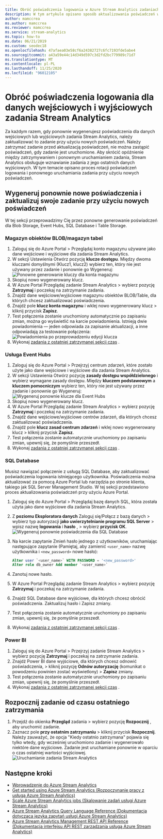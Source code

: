 ```yaml
---
title: Obróć poświadczenia logowania w Azure Stream Analytics zadaniach
description: W tym artykule opisano sposób aktualizowania poświadczeń wejść i ujścia danych wyjściowych w zadaniach Azure Stream Analytics.
author: mamccrea
ms.author: mamccrea
ms.reviewer: mamccrea
ms.service: stream-analytics
ms.topic: how-to
ms.date: 06/21/2019
ms.custom: seodec18
ms.openlocfilehash: 47afaea03e58cf6a24382727c6fc7193fde5abe4
ms.sourcegitcommit: a43a59e44c14d349d597c3d2fd2bc779989c71d7
ms.translationtype: MT
ms.contentlocale: pl-PL
ms.lasthandoff: 11/25/2020
ms.locfileid: "96012105"
---
```

# <a name="rotate-login-credentials-for-inputs-and-outputs-of-a-stream-analytics-job"></a>Obróć poświadczenia logowania dla danych wejściowych i wyjściowych zadania Stream Analytics

Za każdym razem, gdy ponownie wygenerujesz poświadczenia dla danych wejściowych lub wyjściowych zadania Stream Analytics, należy zaktualizować to zadanie przy użyciu nowych poświadczeń. Należy zatrzymać zadanie przed aktualizacją poświadczeń, nie można zastąpić poświadczeń, gdy zadanie jest uruchomione. Aby skrócić opóźnienie między zatrzymywaniem i ponownym uruchamianiem zadania, Stream Analytics obsługuje wznawianie zadania z jego ostatnich danych wyjściowych. W tym temacie opisano proces rotacji poświadczeń logowania i ponownego uruchamiania zadania przy użyciu nowych poświadczeń.

## <a name="regenerate-new-credentials-and-update-your-job-with-the-new-credentials"></a>Wygeneruj ponownie nowe poświadczenia i zaktualizuj swoje zadanie przy użyciu nowych poświadczeń 

W tej sekcji przeprowadzimy Cię przez ponowne generowanie poświadczeń dla Blob Storage, Event Hubs, SQL Database i Table Storage. 

### <a name="blob-storagetable-storage"></a>Magazyn obiektów BLOB/magazyn tabel
1. Zaloguj się do Azure Portal > Przeglądaj konto magazynu używane jako dane wejściowe i wyjściowe dla zadania Stream Analytics.    
2. W sekcji Ustawienia Otwórz pozycję **klucze dostępu**. Między dwoma kluczami domyślnymi (Klucz1, klucz2) wybierz ten, który nie jest używany przez zadanie i ponownie go Wygeneruj:  
   ![Ponowne generowanie kluczy dla konta magazynu](media/stream-analytics-login-credentials-inputs-outputs/regenerate-storage-keys.png)
3. Skopiuj nowo wygenerowany klucz.    
4. W Azure Portal Przeglądaj zadanie Stream Analytics > wybierz pozycję **Zatrzymaj** i poczekaj na zatrzymanie zadania.    
5. Znajdź dane wejściowe/wyjściowe magazynu obiektów BLOB/Table, dla których chcesz zaktualizować poświadczenia.    
6. Znajdź pole **klucz konta magazynu** i wklej nowo wygenerowany klucz > kliknij przycisk **Zapisz**.    
7. Test połączenia zostanie uruchomiony automatycznie po zapisaniu zmian, można go wyświetlić na karcie powiadomienia. Istnieją dwie powiadomienia — jeden odpowiada za zapisanie aktualizacji, a inne odpowiadają za testowanie połączenia:  
   ![Powiadomienia po przeprowadzeniu edycji klucza](media/stream-analytics-login-credentials-inputs-outputs/edited-key-notifications.png)
8. Wykonaj [zadania z ostatniej zatrzymanej sekcji czas](#start-your-job-from-the-last-stopped-time) .

### <a name="event-hubs"></a>Usługa Event Hubs

1. Zaloguj się do Azure Portal > Przejrzyj centrum zdarzeń, które zostało użyte jako dane wejściowe i wyjściowe dla zadania Stream Analytics.    
2. W sekcji Ustawienia Otwórz pozycję **zasady dostępu współdzielonego** i wybierz wymagane zasady dostępu. Między **kluczem podstawowym** a **kluczem pomocniczym** wybierz ten, który nie jest używany przez zadanie i ponownie go Wygeneruj:  
   ![Wygeneruj ponownie klucze dla Event Hubs](media/stream-analytics-login-credentials-inputs-outputs/regenerate-event-hub-keys.png)
3. Skopiuj nowo wygenerowany klucz.    
4. W Azure Portal Przeglądaj zadanie Stream Analytics > wybierz pozycję **Zatrzymaj** i poczekaj na zatrzymanie zadania.    
5. Znajdź dane wejściowe/wyjściowe centrów zdarzeń, dla których chcesz zaktualizować poświadczenia.    
6. Znajdź pole **klucz zasad centrum zdarzeń** i wklej nowo wygenerowany klucz > kliknij przycisk **Zapisz**.    
7. Test połączenia zostanie automatycznie uruchomiony po zapisaniu zmian, upewnij się, że pomyślnie przeszedł.    
8. Wykonaj [zadania z ostatniej zatrzymanej sekcji czas](#start-your-job-from-the-last-stopped-time) .

### <a name="sql-database"></a>SQL Database

Musisz nawiązać połączenie z usługą SQL Database, aby zaktualizować poświadczenia logowania istniejącego użytkownika. Poświadczenia można aktualizować za pomocą Azure Portal lub narzędzia po stronie klienta, takiego jak SQL Server Management Studio. W tej sekcji przedstawiono proces aktualizowania poświadczeń przy użyciu Azure Portal.

1. Zaloguj się do Azure Portal > Przeglądaj bazę danych SQL, która została użyta jako dane wyjściowe dla zadania Stream Analytics.    
2. Z **poziomu Eksploratora danych** Zaloguj się/Połącz z bazą danych > wybierz typ autoryzacji **jako uwierzytelnianie programu SQL Server** > wpisz nazwę **logowania** i **hasło** , > wybierz **przycisk OK**.  
   ![Wygeneruj ponownie poświadczenia dla SQL Database](media/stream-analytics-login-credentials-inputs-outputs/regenerate-sql-credentials.png)

3. Na karcie zapytanie Zmień hasło jednego z użytkowników, uruchamiając następujące zapytanie (Pamiętaj, aby zamienić `<user_name>` nazwę użytkownika i `<new_password>` nowe hasło):  

   ```SQL
   Alter user `<user_name>` WITH PASSWORD = '<new_password>'
   Alter role db_owner Add member `<user_name>`
   ```

4. Zanotuj nowe hasło.    
5. W Azure Portal Przeglądaj zadanie Stream Analytics > wybierz pozycję **Zatrzymaj** i poczekaj na zatrzymanie zadania.    
6. Znajdź SQL Database dane wyjściowe, dla których chcesz obrócić poświadczenia. Zaktualizuj hasło i Zapisz zmiany.    
7. Test połączenia zostanie automatycznie uruchomiony po zapisaniu zmian, upewnij się, że pomyślnie przeszedł.    
8. Wykonaj [zadania z ostatniej zatrzymanej sekcji czas](#start-your-job-from-the-last-stopped-time) .

### <a name="power-bi"></a>Power BI
1. Zaloguj się do Azure Portal > Przejrzyj zadanie Stream Analytics > wybierz pozycję **Zatrzymaj** i poczekaj na zatrzymanie zadania.    
2. Znajdź Power BI dane wyjściowe, dla których chcesz odnowić poświadczenia, > kliknij pozycję **Odnów autoryzację** (komunikat o powodzeniu powinien zostać wyświetlony) > **Zapisz** zmiany.    
3. Test połączenia zostanie automatycznie uruchomiony po zapisaniu zmian, upewnij się, że pomyślnie przeszedł.    
4. Wykonaj [zadania z ostatniej zatrzymanej sekcji czas](#start-your-job-from-the-last-stopped-time) .

## <a name="start-your-job-from-the-last-stopped-time"></a>Rozpocznij zadanie od czasu ostatniego zatrzymania

1. Przejdź do okienka **Przegląd** zadania > wybierz pozycję **Rozpocznij** , aby uruchomić zadanie.    
2. Zaznacz pole **przy ostatnim zatrzymaniu** > kliknij przycisk **Rozpocznij**. Należy zauważyć, że opcja "Kiedy ostatnio zatrzymana" pojawia się tylko wtedy, gdy wcześniej uruchomiono zadanie i wygenerowało niektóre dane wyjściowe. Zadanie jest uruchamiane ponownie w oparciu o czas ostatniej wartości wyjściowej.
   ![Uruchamianie zadania Stream Analytics](media/stream-analytics-login-credentials-inputs-outputs/start-stream-analytics-job.png)

## <a name="next-steps"></a>Następne kroki
* [Wprowadzenie do Azure Stream Analytics](stream-analytics-introduction.md)
* [Get started using Azure Stream Analytics (Rozpoczynanie pracy z usługą Azure Stream Analytics)](stream-analytics-real-time-fraud-detection.md)
* [Scale Azure Stream Analytics jobs (Skalowanie zadań usługi Azure Stream Analytics)](stream-analytics-scale-jobs.md)
* [Azure Stream Analytics Query Language Reference (Dokumentacja dotycząca języka zapytań usługi Azure Stream Analytics)](/stream-analytics-query/stream-analytics-query-language-reference)
* [Azure Stream Analytics Management REST API Reference (Dokumentacja interfejsu API REST zarządzania usługą Azure Stream Analytics)](/rest/api/streamanalytics/)